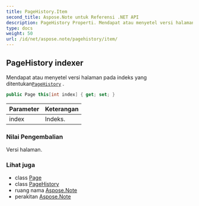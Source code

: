 ```yaml
---
title: PageHistory.Item
second_title: Aspose.Note untuk Referensi .NET API
description: PageHistory Properti. Mendapat atau menyetel versi halaman pada indeks yang ditentukanPageHistory .
type: docs
weight: 50
url: /id/net/aspose.note/pagehistory/item/
---
```

## PageHistory indexer

Mendapat atau menyetel versi halaman pada indeks yang ditentukan[`PageHistory`](../) .

```csharp
public Page this[int index] { get; set; }
```

| Parameter | Keterangan |
| --- | --- |
| index | Indeks. |

### Nilai Pengembalian

Versi halaman.

### Lihat juga

* class [Page](../../page/)
* class [PageHistory](../)
* ruang nama [Aspose.Note](../../pagehistory/)
* perakitan [Aspose.Note](../../../)


